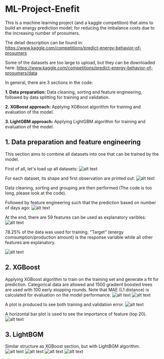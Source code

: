 # ML-Project-Enefit
This is a machine learning project (and a kaggle competition) that aims to build an energy prediction model; for reducing the imbalance costs due to the increasing number of prosumers.

The detail description can be found in:
https://www.kaggle.com/competitions/predict-energy-behavior-of-prosumers

Some of the datasets are too large to upload, but they can be downloaded here:
https://www.kaggle.com/competitions/predict-energy-behavior-of-prosumers/data

In general, there are 3 sections in the code:

**1. Data preparation:**
   Data cleaning, sorting and feature engineering, followed by data splitting for training and validation.
   
**2. XGBoost approach:**
   Applying XGBoost algorithm for training and evaluation of the model.
   
**3. LightGBM approach:**
   Applying LightGBM algorithm for training and evaluation of the model.

## 1. Data preparation and feature engineering
This section aims to combine all datasets into one that can be trained by the model.

First of all, let's load up all datasets:
![alt text](images/load_data.png)

For each dataset, its shape and first observation are printed out:
![alt text](images/load_data2.png)

Data cleaning, sorting and grouping are then performed (The code is too long, please look at the code).

Followed by feature engineering such that the prediction based on number of days ago:
![alt text](images/features.png)

At the end, there are 59 features can be used as explanatory varibles:
![alt text](images/features2.png)

78.25% of the data was used for training. "Target" (energy comsumption/production amount) is the response variable while all other features are explanatory.

![alt text](images/tr_val_data_splitting.png)

## 2. XGBoost
Applying XGBoost algorithm to train on the training set and generate a fit for prediction. Categorical data are allowed and 1500 gradient boosted trees are used with 100 early stopping rounds. Note that MAE (L1 distance) is calculated for evaluation on the model performance.
![alt text](images/xgboost.png)
![alt text](images/xgboost2.png)

A plot is produced to see both training and validation error.
![alt text](images/xgboost3.png)

A horizontal bar plot is used to see the importance of feature (top 20). 
![alt text](images/xgboost4.png)

## 3. LightBGM
Similar structure as XGBoost section, but with LightBGM algorithm.
![alt text](images/lightgbm.png)
![alt text](images/lightgbm2.png)
![alt text](images/lightgbm3.png)
![alt text](images/lightgbm4.png)
